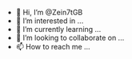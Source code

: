 - 👋 Hi, I’m @Zein7tGB
- 👀 I’m interested in ...
- 🌱 I’m currently learning ...
- 💞️ I’m looking to collaborate on ...
- 📫 How to reach me ...

<!---
Zein7tGB/Zein7tGB is a ✨ special ✨ repository because its `README.md` (this file) appears on your GitHub profile.
You can click the Preview link to take a look at your changes.
--->
